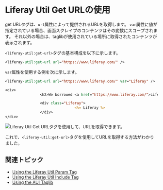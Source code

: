 # Liferay Util Get URLの使用

get URLタグは、`url`属性によって提供されるURLを取得します。 `var`属性に値が指定されている場合、画面スクレイプのコンテンツはその変数にスコープされます。 それ以外の場合は、taglibが使用されている場所に取得されたコンテンツが表示されます。

`<liferay-util:get-url>`タグの基本構成を以下に示します。

```jsp
<liferay-util:get-url url="https://www.liferay.com/" />
```

`var`属性を使用する例を次に示します。

```jsp
<liferay-util:get-url url="https://www.liferay.com/" var="Liferay" />

<div>
                <h2>We borrowed <a href="https://www.liferay.com/">Liferay</a>. Here it is.</h2>

                <div class="Liferay">
                                <%= Liferay %>
                </div>
</div>
```

![Liferay Util Get URLタグを使用して、URLを取得できます。](./liferay-util-get-url/images/01.png)

これで、`<liferay-util:get-url>`タグを使用してURLを取得する方法がわかりました。

## 関連トピック

* [Using the Liferay Util Param Tag](./liferay-util-param.md)
* [Using the Liferay Util Include Tag](https://help.liferay.com/hc/en-us/articles/360029145351-Using-Liferay-Util-Include)
* [Using the AUI Taglib](https://help.liferay.com/hc/en-us/articles/360028832812-Using-AUI-Taglibs)